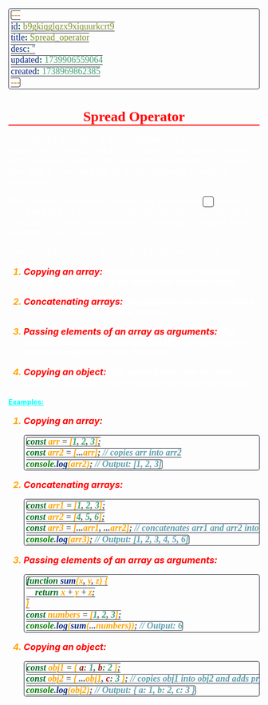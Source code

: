 ```yaml
---
id: b9gkiqglqzx9xiquurkcrt9
title: Spread_operator
desc: ''
updated: 1739906559064
created: 1738969862385
---
```


<!--#region styles-->
<style>
    * {
        font-size: 18px;
    }
    h1 {
        color: red;
        font-weight: bold;
        border-bottom: 2px solid red;
        font-family: 'Algerian';
        text-align: center;
        font-size: 2em;
    }
    h2 {
        color: crimson;
        font-weight: bold;
        font-family: 'Algerian';
        border-bottom: 2px solid crimson;
        font-size: 1.5em;
    }
    h3 {
        color: rgb(255, 0, 127);
        font-weight: bold;
        text-decoration: underline;
        font-size: 1.2em;
        font-size: 1.2em;
    }
    h4 {
        color: rgb(0, 255, 255);
        font-weight: bold;
        text-decoration: underline;
        font-size: 1em;
    }
    h5 {
        color: darkblue;
        font-weight: bold;
        font-style: italic;
        font-size: 0.9em;
    }
    code {
        font-family: 'Cascadia Code';
        border: 1px solid #282a36;
        border-radius: 4px;
        padding: 1px 4px;
    }
    pre {
        font-family: 'Cascadia Code';
        border: 1px solid #282a36;
        border-radius: 4px;
        padding: 1px 4px;
    }
    p {
        font-style: 'Cascadia Code';
        color: white;
    }
    li {
        margin-bottom: 10px;
        font-style: italic;
        font-weight: bold;
        color: orange;
    }
    ul {
        margin-bottom: 10px;
        font-style: italic;
        font-weight: bold;
        color: orange;
    }
    b {
        font-weight: bold;
        color: rgb(255, 0, 0);
    }
    u {
        text-decoration: underline;
        font-weight: bold;
        font-style: italic;
    }
    a {
        color: #98c379;
        text-decoration: none;
    }
    a:hover {
        text-decoration: underline;
    }
    i {
        font-style: italic;
        color: yellow;
    }
    blockquote {
        background: rgba(255, 0, 127, 0.1); /* Light pink background */
        border-left: 5px solid rgb(255, 0, 127); /* Bold pink left border */
        padding: 10px 15px;
        margin: 10px 0;
        font-style: italic;
        font-weight: bold;
        color: white;
    }
</style>
<!--#endregion-->

# Spread Operator

The spread operator is a new addition to the set of operators in JavaScript ES6. It takes in an iterable (e.g an array) and expands it into individual elements. The spread operator is used to split up array elements or object properties.

The spread operator is denoted by three dots `...` and is used to expand an array or object into individual elements. It is used to copy the elements of an array or object into another array or object.

The spread operator is used in the following ways:

1. <b>Copying an array:</b> The spread operator is used to copy the elements of an array into another array.

2. <b>Concatenating arrays:</b> The spread operator is used to concatenate two or more arrays.

3. <b>Passing elements of an array as arguments:</b> The spread operator is used to pass the elements of an array as arguments to a function.
4. <b>Copying an object:</b> The spread operator is used to copy the properties of an object into another object.

#### Examples:

1.  <b>Copying an array:</b>

    ```javascript
    const arr = [1, 2, 3];
    const arr2 = [...arr]; // copies arr into arr2
    console.log(arr2); // Output: [1, 2, 3]
    ```

2.  <b>Concatenating arrays:</b>

    ```javascript
    const arr1 = [1, 2, 3];
    const arr2 = [4, 5, 6];
    const arr3 = [...arr1, ...arr2]; // concatenates arr1 and arr2 into arr3
    console.log(arr3); // Output: [1, 2, 3, 4, 5, 6]
    ```

3.  <b>Passing elements of an array as arguments:</b>

    ```javascript
    function sum(x, y, z) {
        return x + y + z;
    }
    const numbers = [1, 2, 3];
    console.log(sum(...numbers)); // Output: 6
    ```

4.  <b>Copying an object:</b>

    ```javascript
    const obj1 = { a: 1, b: 2 };
    const obj2 = { ...obj1, c: 3 }; // copies obj1 into obj2 and adds property c
    console.log(obj2); // Output: { a: 1, b: 2, c: 3 }
    ```
